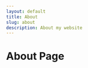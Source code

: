 ```yaml
---
layout: default
title: About
slug: about
description: About my website
---
```


<h1>About Page</h1>
